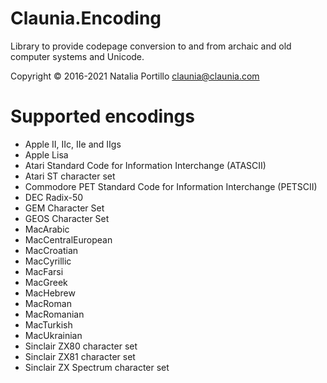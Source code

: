 ﻿Claunia.Encoding
================

Library to provide codepage conversion to and from archaic and old computer systems and Unicode.

Copyright © 2016-2021 Natalia Portillo <claunia@claunia.com>

Supported encodings
==============================
* Apple II, IIc, IIe and IIgs
* Apple Lisa
* Atari Standard Code for Information Interchange (ATASCII)
* Atari ST character set
* Commodore PET Standard Code for Information Interchange (PETSCII)
* DEC Radix-50
* GEM Character Set
* GEOS Character Set
* MacArabic
* MacCentralEuropean
* MacCroatian
* MacCyrillic
* MacFarsi
* MacGreek
* MacHebrew
* MacRoman
* MacRomanian
* MacTurkish
* MacUkrainian
* Sinclair ZX80 character set
* Sinclair ZX81 character set
* Sinclair ZX Spectrum character set
